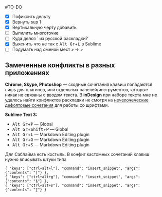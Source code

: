 #TO-DO

- [x] Пофиксить дельту
- [x] Вернуть sup 1
- [x] Вертикальную черту добавить
- [ ] Выпилить многоточие
- [ ] Куда делся ` из русской раскладки?
- [x] Выяснить что не так с <kbd>Alt Gr</kbd>+<kbd>L</kbd> в Sublime
- [ ] Подумать над сменой мест » → >

## Замеченные конфликты в разных приложениях
**Chrome, Skype, Photoshop** — сходные сочетания клавиш попадаются лишь для плагинов, или отдельных панелей/инструментов, которые никак не связаны с вводом текста. В **inDesign** при наборе текста мне не удалось найти конфликтов раскладки не смотря на [нечелочеческие дефолтовые сочетания](https://helpx.adobe.com/indesign/using/default-keyboard-shortcuts.html) для работы со шрифтами.

**Sublime Text 3:**

- <kbd>Alt Gr</kbd>+<kbd>P</kbd> — Global
- <kbd>Alt Gr</kbd>+<kbd>Shift</kbd>+<kbd>P</kbd> — Global
- <kbd>Alt Gr</kbd>+<kbd>L</kbd> — Markdown Editing plugin
- <kbd>Alt Gr</kbd>+<kbd>G</kbd> — Markdown Editing plugin
- <kbd>Alt Gr</kbd>+<kbd>S</kbd> — Markdown Editing plugin

Для Саблайма есть костыль. В конфиг кастомных сочетаний клавиш нужно вписывать штуки типа

```
{ "keys": ["ctrl+alt+l"], "command": "insert_snippet", "args": {"contents": "|"} },
{ "keys": ["ctrl+alt+g"], "command": "insert_snippet", "args": {"contents": "§"} },
{ "keys": ["ctrl+alt+s"], "command": "insert_snippet", "args": {"contents": "∑"} }
```




